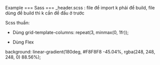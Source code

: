 Example
=== Sass ===
_header.scss : file để import k phải để build, file dùng để build thì k cần để đấu <!-- "_" --> ở trước

Scss thuần:

- Dùng
grid-template-columns: repeat(3, minmax(0, 1fr));
<!-- Khi có 2 cột trở lên ( cột introduce) -->
- Dùng Flex
<!-- Khi chỉ có 2 cột -->

background: linear-gradient(180deg, #F8F8F8 -45.04%, rgba(248, 248, 248, 0) 88.56%);
